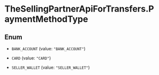 # TheSellingPartnerApiForTransfers.PaymentMethodType

## Enum


* `BANK_ACCOUNT` (value: `"BANK_ACCOUNT"`)

* `CARD` (value: `"CARD"`)

* `SELLER_WALLET` (value: `"SELLER_WALLET"`)


